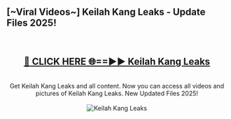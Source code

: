 <h2>[~Viral Videos~] Keilah Kang Leaks - Update Files 2025!</h2>
<br>
<div align="center">
<h2><a href="https://betterlinks.top/A2PfLJ" rel="nofollow">🔴 CLICK HERE 🌐==►► Keilah Kang Leaks</a></h2>
<br>
Get Keilah Kang Leaks and all content. Now you can access all videos and pictures of Keilah Kang Leaks. New Updated Files 2025!
<br>
<br>
<a href="https://betterlinks.top/A2PfLJ" rel="nofollow" data-target="animated-image.originalLink"><img src="https://i.ibb.co.com/WyWwxjT/player-gif2.gif" alt="Keilah Kang Leaks" style="max-width: 100%; display: inline-block;" data-target="animated-image.originalImage"></a>
</div>
<br>
